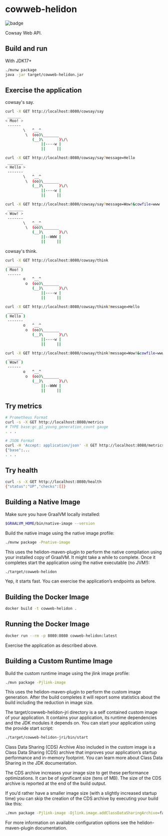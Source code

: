 # cowweb-helidon

![badge](https://github.com/oracle-japan/cowweb-helidon/actions/workflows/maven.yml/badge.svg)

Cowsay Web API.

## Build and run

With JDK17+

```bash
./mvnw package
java -jar target/cowweb-helidon.jar
```

## Exercise the application

cowsay's say.

```bash
curl -X GET http://localhost:8080/cowsay/say
 ______
< Moo! >
 ------
        \   ^__^
         \  (oo)\_______
            (__)\       )\/\
                ||----w |
                ||     ||

curl -X GET http://localhost:8080/cowsay/say?message=Hello
 _______
< Hello >
 -------
        \   ^__^
         \  (oo)\_______
            (__)\       )\/\
                ||----w |
                ||     ||

curl -X GET http://localhost:8080/cowsay/say?message=Wow!&cowfile=www
 _______
< Wow! >
 -------
        \   ^__^
         \  (oo)\_______
            (__)\       )\/\
                ||--WWW |
                ||     ||
```

cowsay's think.

```bash
curl -X GET http://localhost:8080/cowsay/think
 ______
( Moo! )
 ------
        o   ^__^
         o  (oo)\_______
            (__)\       )\/\
                ||----w |
                ||     ||

curl -X GET http://localhost:8080/cowsay/think?message=Hello
 _______
( Hello )
 -------
        o   ^__^
         o  (oo)\_______
            (__)\       )\/\
                ||----w |
                ||     ||

curl -X GET http://localhost:8080/cowsay/think?message=Wow!&cowfile=www
 ______
( Wow! )
 ------
        o   ^__^
         o  (oo)\_______
            (__)\       )\/\
                ||--WWW |
                ||     ||
```

## Try metrics

```bash
# Prometheus Format
curl -s -X GET http://localhost:8080/metrics
# TYPE base:gc_g1_young_generation_count gauge
. . .

# JSON Format
curl -H 'Accept: application/json' -X GET http://localhost:8080/metrics
{"base":...
. . .
```

## Try health

```bash
curl -s -X GET http://localhost:8080/health
{"status":"UP","checks":[]}
```

## Building a Native Image

Make sure you have GraalVM locally installed:

```bash
$GRAALVM_HOME/bin/native-image --version
```

Build the native image using the native image profile:

```bash
./mvnw package -Pnative-image
```

This uses the helidon-maven-plugin to perform the native compilation using your installed copy of GraalVM. It might take a while to complete.
Once it completes start the application using the native executable (no JVM!):

```bash
./target/cowweb-helidon
```

Yep, it starts fast. You can exercise the application’s endpoints as before.

## Building the Docker Image

```bash
docker build -t cowweb-helidon .
```

## Running the Docker Image

```bash
docker run --rm -p 8080:8080 cowweb-helidon:latest
```

Exercise the application as described above.

## Building a Custom Runtime Image

Build the custom runtime image using the jlink image profile:

```bash
./mvn package -Pjlink-image
```

This uses the helidon-maven-plugin to perform the custom image generation.
After the build completes it will report some statistics about the build including the reduction in image size.

The target/cowweb-helidon-jri directory is a self contained custom image of your application. It contains your application,
its runtime dependencies and the JDK modules it depends on. You can start your application using the provide start script:

```bash
./target/cowweb-helidon-jri/bin/start
```

Class Data Sharing (CDS) Archive
Also included in the custom image is a Class Data Sharing (CDS) archive that improves your application’s startup
performance and in-memory footprint. You can learn more about Class Data Sharing in the JDK documentation.

The CDS archive increases your image size to get these performance optimizations. It can be of significant size (tens of MB).
The size of the CDS archive is reported at the end of the build output.

If you’d rather have a smaller image size (with a slightly increased startup time) you can skip the creation of the CDS
archive by executing your build like this:

```bash
./mvn package -Pjlink-image -Djlink.image.addClassDataSharingArchive=false
```

For more information on available configuration options see the helidon-maven-plugin documentation.
